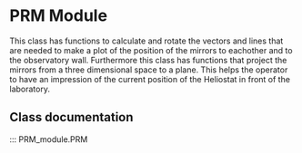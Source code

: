 # PRM Module

This class has functions to calculate and rotate the vectors and lines that are needed to make a plot of the position of the mirrors to eachother and to the observatory wall. Furthermore this class has functions that project the mirrors from a three dimensional space to a plane. This helps the operator to have an impression of the current position of the Heliostat in front of the laboratory.

## Class documentation

::: PRM_module.PRM